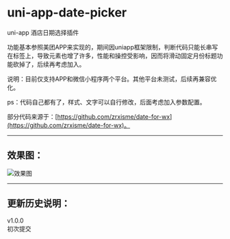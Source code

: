 # uni-app-date-picker
uni-app 酒店日期选择插件

功能基本参照美团APP来实现的，期间因uniapp框架限制，判断代码只能长串写在标签上，导致元素也增了许多，性能和操控受影响，因而将滑动固定月份标题功能砍掉了，后续再考虑加入。

说明：目前仅支持APP和微信小程序两个平台。其他平台未测试，后续再兼容优化。   

ps：代码自己都有了，样式、文字可以自行修改，后面考虑加入参数配置。

部分代码来源于：[https://github.com/zrxisme/date-for-wx](https://github.com/zrxisme/date-for-wx)。

---
## 效果图：
![效果图](https://zhangdaren.github.io/uni-app-date-picker/static/date-picker/gif.gif)


---
## 更新历史说明：
v1.0.0   
初次提交
